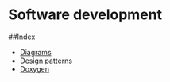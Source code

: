 # Software development

##Index

- [Diagrams](https://github.com/AnselmoGPP/Learn_Computer_Science/blob/master/topics/software_development/diagrams.md)
- [Design patterns](https://github.com/AnselmoGPP/Learn_Computer_Science/blob/master/topics/software_development/design_patterns.md)
- [Doxygen](https://github.com/AnselmoGPP/Learn_Computer_Science/blob/master/topics/software_development/doxygen.md)

